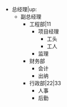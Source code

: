 - 总经理|up:
	- 副总经理
		- 工程部|11
			- 项目经理
				- 工头
				- 工人
			- 监理
		- 财务部
			- 会计
			- 出纳
		- 行政部|22|33
			- 人事
			- 后勤